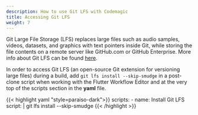 ```yaml
---
description: How to use Git LFS with Codemagic
title: Accessing Git LFS
weight: 7
---
```


Git Large File Storage (LFS) replaces large files such as audio samples, videos, datasets, and graphics with text pointers inside Git, while storing the file contents on a remote server like GitHub.com or GitHub Enterprise. More info about Git LFS can be found [here](https://git-lfs.github.com/).

In order to access Git LFS (an open-source Git extension for versioning large files) during a build, add `git lfs install --skip-smudge` in a post-clone script when working with the Flutter Workflow Editor and at the very top of the scripts section in the **yaml** file. 

{{< highlight yaml "style=paraiso-dark">}}
  scripts:
    - name: Install Git LFS
      script: | 
        git lfs install --skip-smudge
{{< /highlight >}}